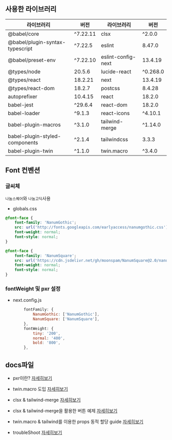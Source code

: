 ## 사용한 라이브러리

<div align="center">

| 라이브러리                      | 버전     | 라이브러리         | 버전     |
| ------------------------------- | -------- | ------------------ | -------- |
| @babel/core                     | ^7.22.11 | clsx               | ^2.0.0   |
| @babel/plugin-syntax-typescript | ^7.22.5  | eslint             | 8.47.0   |
| @babel/preset-env               | ^7.22.10 | eslint-config-next | 13.4.19  |
| @types/node                     | 20.5.6   | lucide-react       | ^0.268.0 |
| @types/react                    | 18.2.21  | next               | 13.4.19  |
| @types/react-dom                | 18.2.7   | postcss            | 8.4.28   |
| autoprefixer                    | 10.4.15  | react              | 18.2.0   |
| babel-jest                      | ^29.6.4  | react-dom          | 18.2.0   |
| babel-loader                    | ^9.1.3   | react-icons        | ^4.10.1  |
| babel-plugin-macros             | ^3.1.0   | tailwind-merge     | ^1.14.0  |
| babel-plugin-styled-components  | ^2.1.4   | tailwindcss        | 3.3.3    |
| babel-plugin-twin               | ^1.1.0   | twin.macro         | ^3.4.0   |

</div>

## Font 컨벤션

### 글씨체

`나눔스퀘어`와 `나눔고딕`사용

-   globals.css

```css
@font-face {
    font-family: 'NanumGothic';
    src: url('http://fonts.googleapis.com/earlyaccess/nanumgothic.css') format('css');
    font-weight: normal;
    font-style: normal;
}

@font-face {
    font-family: 'NanumSquare';
    src: url('https://cdn.jsdelivr.net/gh/moonspam/NanumSquare@2.0/nanumsquare.css') format('css');
    font-weight: normal;
    font-style: normal;
}
```

### fontWeight 및 pxr 설정

-   next.config.js

```javascript
        fontFamily: {
            NanumGothic: ['NanumGothic'],
            NanumSquare: ['NanumSquare'],
        },
        fontWeight: {
            tiny: '200',
            normal: '400',
            bold: '800',
        },
```

## docs파일

-   pxr이란? [자세히보기](docs/pxr.md)

-   twin.macro 도입 [자세히보기](docs/twinmacro.md)

-   clsx & tailwind-merge [자세히보기](src/app/lib/README.md)

-   clsx & tailwind-merge을 활용한 버튼 예제 [자세히보기](src/components/buttons/README.md)

-   twin.macro & tailwind를 이용한 props 동적 할당 guide [자세히보기](docs/twinPropStylingGuide.md)

-   troubleShoot [자세히보기](docs/troubleshooting.md)
